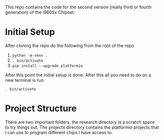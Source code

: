 This repo contains the code for the second version (really third or fourth
generation) of the i960Sx Chipset. 



# Initial Setup

After cloning the repo do the following from the root of the repo

1. ` python -m venv . `
2. ` . bin/activate `
3. ` pip install --upgrade platformio `

After this point the initial setup is done. After this all you need to do on a
new terminal is run

` . bin/activate `


# Project Structure

There are two important folders, the research directory is a scratch space to
try things out. The projects directory contains the platformio projects that I
can use to program different chips I have access to. 

